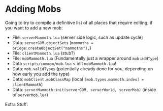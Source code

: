 # Adding Mobs

Going to try to compile a definitive list of all places that require editing, if you want to add a new mob:

 - File: `serverMammoth.lua` (server side logic, such as update cycle)
 - Data: `serverGOM.objectSets` (`mammoths = bridge:createObjectSet("mammoths"),`)
 - File: `clientMammoth.lua` (stub?)
 - File: `mobMammoth.lua` (Fundamentally just a wrapper around `mob:addType`)
 - Data `scripts/common/mob.lua` < init `mobMammoth.lua`!
 - Data: `mob.validTypes` (potentially already done for you, depending on how early you add the type)
 - Data: `mobClient.mobClassMap` (local `[mob.types.mammoth.index] = clientMammoth`)
 - Data: `serverMammoth:init(serverGOM, serverWorld, serverMob)` (inside of `serverMob.lua`)

Extra Stuff:
